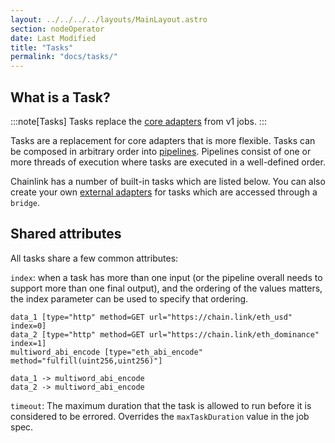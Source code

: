 ```yaml
---
layout: ../../../../layouts/MainLayout.astro
section: nodeOperator
date: Last Modified
title: "Tasks"
permalink: "docs/tasks/"
---
```


## What is a Task?

:::note[Tasks]
Tasks replace the [core adapters](/chainlink-nodes/oracle-jobs/v1/adapters/) from v1 jobs.
:::

Tasks are a replacement for core adapters that is more flexible. Tasks can be composed in arbitrary order into [pipelines](/chainlink-nodes/oracle-jobs/jobs/task-types/pipelines/). Pipelines consist of one or more threads of execution where tasks are executed in a well-defined order.

Chainlink has a number of built-in tasks which are listed below. You can also create your own [external adapters](/chainlink-nodes/external-adapters/external-adapters/) for tasks which are accessed through a `bridge`.

## Shared attributes

All tasks share a few common attributes:

`index`: when a task has more than one input (or the pipeline overall needs to support more than one final output), and the ordering of the values matters, the index parameter can be used to specify that ordering.

```jpv2
data_1 [type="http" method=GET url="https://chain.link/eth_usd"       index=0]
data_2 [type="http" method=GET url="https://chain.link/eth_dominance" index=1]
multiword_abi_encode [type="eth_abi_encode" method="fulfill(uint256,uint256)"]

data_1 -> multiword_abi_encode
data_2 -> multiword_abi_encode
```

`timeout`: The maximum duration that the task is allowed to run before it is considered to be errored. Overrides the `maxTaskDuration` value in the job spec.
